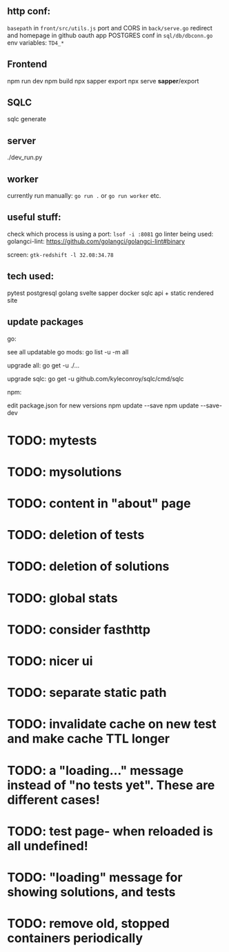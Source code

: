 http conf:
-----------
`basepath` in `front/src/utils.js`
port and CORS in `back/serve.go`
redirect and homepage in github oauth app
POSTGRES conf in `sql/db/dbconn.go`
env variables: `TD4_*`

Frontend
-----------
npm run dev
npm build
npx sapper export
npx serve __sapper__/export

SQLC
------------
sqlc generate

server
----------
./dev_run.py

worker
-----------
currently run manually: `go run .` or `go run worker` etc.

useful stuff:
----------------
check which process is using a port: `lsof -i :8081`
go linter being used: golangci-lint: https://github.com/golangci/golangci-lint#binary

screen: `gtk-redshift -l 32.08:34.78`


tech used:
--------------
pytest
postgresql
golang
svelte
sapper
docker
sqlc
api + static rendered site


update packages
---------------------
go:

see all updatable go mods:
go list -u -m all

upgrade all:
go get -u ./...

upgrade sqlc:
go get -u github.com/kyleconroy/sqlc/cmd/sqlc

npm:

edit package.json for new versions
npm update --save
npm update --save-dev




# TODO: mytests
# TODO: mysolutions
# TODO: content in "about" page
# TODO: deletion of tests
# TODO: deletion of solutions
# TODO: global stats
# TODO: consider fasthttp
# TODO: nicer ui
# TODO: separate static path
# TODO: invalidate cache on new test and make cache TTL longer
# TODO: a "loading..." message instead of "no tests yet". These are different cases!
# TODO: test page- when reloaded is all undefined!
# TODO: "loading" message for showing solutions, and tests
# TODO: remove old, stopped containers periodically


